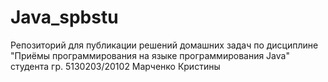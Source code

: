 # Java_spbstu
Репозиторий для публикации решений домашних задач по дисциплине "Приёмы программирования на языке программирования Java" студента гр. 5130203/20102 Марченко Кристины
